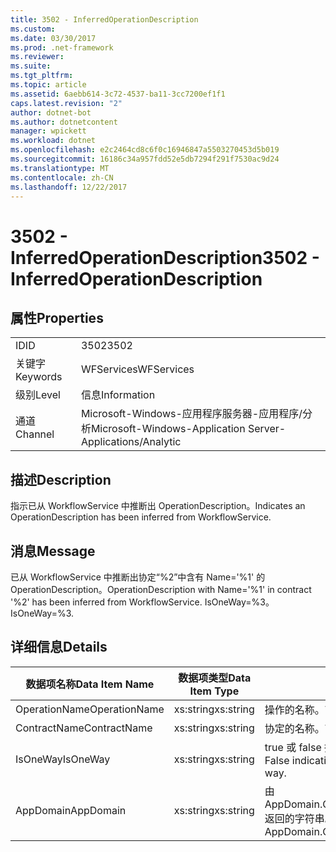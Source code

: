 ```yaml
---
title: 3502 - InferredOperationDescription
ms.custom: 
ms.date: 03/30/2017
ms.prod: .net-framework
ms.reviewer: 
ms.suite: 
ms.tgt_pltfrm: 
ms.topic: article
ms.assetid: 6aebb614-3c72-4537-ba11-3cc7200ef1f1
caps.latest.revision: "2"
author: dotnet-bot
ms.author: dotnetcontent
manager: wpickett
ms.workload: dotnet
ms.openlocfilehash: e2c2464cd8c6f0c16946847a5503270453d5b019
ms.sourcegitcommit: 16186c34a957fdd52e5db7294f291f7530ac9d24
ms.translationtype: MT
ms.contentlocale: zh-CN
ms.lasthandoff: 12/22/2017
---
```

# <a name="3502---inferredoperationdescription"></a><span data-ttu-id="b98c7-102">3502 - InferredOperationDescription</span><span class="sxs-lookup"><span data-stu-id="b98c7-102">3502 - InferredOperationDescription</span></span>
## <a name="properties"></a><span data-ttu-id="b98c7-103">属性</span><span class="sxs-lookup"><span data-stu-id="b98c7-103">Properties</span></span>  
  
|||  
|-|-|  
|<span data-ttu-id="b98c7-104">ID</span><span class="sxs-lookup"><span data-stu-id="b98c7-104">ID</span></span>|<span data-ttu-id="b98c7-105">3502</span><span class="sxs-lookup"><span data-stu-id="b98c7-105">3502</span></span>|  
|<span data-ttu-id="b98c7-106">关键字</span><span class="sxs-lookup"><span data-stu-id="b98c7-106">Keywords</span></span>|<span data-ttu-id="b98c7-107">WFServices</span><span class="sxs-lookup"><span data-stu-id="b98c7-107">WFServices</span></span>|  
|<span data-ttu-id="b98c7-108">级别</span><span class="sxs-lookup"><span data-stu-id="b98c7-108">Level</span></span>|<span data-ttu-id="b98c7-109">信息</span><span class="sxs-lookup"><span data-stu-id="b98c7-109">Information</span></span>|  
|<span data-ttu-id="b98c7-110">通道</span><span class="sxs-lookup"><span data-stu-id="b98c7-110">Channel</span></span>|<span data-ttu-id="b98c7-111">Microsoft-Windows-应用程序服务器-应用程序/分析</span><span class="sxs-lookup"><span data-stu-id="b98c7-111">Microsoft-Windows-Application Server-Applications/Analytic</span></span>|  
  
## <a name="description"></a><span data-ttu-id="b98c7-112">描述</span><span class="sxs-lookup"><span data-stu-id="b98c7-112">Description</span></span>  
 <span data-ttu-id="b98c7-113">指示已从 WorkflowService 中推断出 OperationDescription。</span><span class="sxs-lookup"><span data-stu-id="b98c7-113">Indicates an OperationDescription has been inferred from WorkflowService.</span></span>  
  
## <a name="message"></a><span data-ttu-id="b98c7-114">消息</span><span class="sxs-lookup"><span data-stu-id="b98c7-114">Message</span></span>  
 <span data-ttu-id="b98c7-115">已从 WorkflowService 中推断出协定“%2”中含有 Name='%1' 的 OperationDescription。</span><span class="sxs-lookup"><span data-stu-id="b98c7-115">OperationDescription with Name='%1' in contract '%2' has been inferred from WorkflowService.</span></span> <span data-ttu-id="b98c7-116">IsOneWay=%3。</span><span class="sxs-lookup"><span data-stu-id="b98c7-116">IsOneWay=%3.</span></span>  
  
## <a name="details"></a><span data-ttu-id="b98c7-117">详细信息</span><span class="sxs-lookup"><span data-stu-id="b98c7-117">Details</span></span>  
  
|<span data-ttu-id="b98c7-118">数据项名称</span><span class="sxs-lookup"><span data-stu-id="b98c7-118">Data Item Name</span></span>|<span data-ttu-id="b98c7-119">数据项类型</span><span class="sxs-lookup"><span data-stu-id="b98c7-119">Data Item Type</span></span>|<span data-ttu-id="b98c7-120">描述</span><span class="sxs-lookup"><span data-stu-id="b98c7-120">Description</span></span>|  
|--------------------|--------------------|-----------------|  
|<span data-ttu-id="b98c7-121">OperationName</span><span class="sxs-lookup"><span data-stu-id="b98c7-121">OperationName</span></span>|<span data-ttu-id="b98c7-122">xs:string</span><span class="sxs-lookup"><span data-stu-id="b98c7-122">xs:string</span></span>|<span data-ttu-id="b98c7-123">操作的名称。</span><span class="sxs-lookup"><span data-stu-id="b98c7-123">The name of the operation.</span></span>|  
|<span data-ttu-id="b98c7-124">ContractName</span><span class="sxs-lookup"><span data-stu-id="b98c7-124">ContractName</span></span>|<span data-ttu-id="b98c7-125">xs:string</span><span class="sxs-lookup"><span data-stu-id="b98c7-125">xs:string</span></span>|<span data-ttu-id="b98c7-126">协定的名称。</span><span class="sxs-lookup"><span data-stu-id="b98c7-126">The name of the contract.</span></span>|  
|<span data-ttu-id="b98c7-127">IsOneWay</span><span class="sxs-lookup"><span data-stu-id="b98c7-127">IsOneWay</span></span>|<span data-ttu-id="b98c7-128">xs:string</span><span class="sxs-lookup"><span data-stu-id="b98c7-128">xs:string</span></span>|<span data-ttu-id="b98c7-129">true 或 false 指示协定是否为单向。</span><span class="sxs-lookup"><span data-stu-id="b98c7-129">True or False indicating if the contract is one-way.</span></span>|  
|<span data-ttu-id="b98c7-130">AppDomain</span><span class="sxs-lookup"><span data-stu-id="b98c7-130">AppDomain</span></span>|<span data-ttu-id="b98c7-131">xs:string</span><span class="sxs-lookup"><span data-stu-id="b98c7-131">xs:string</span></span>|<span data-ttu-id="b98c7-132">由 AppDomain.CurrentDomain.FriendlyName 返回的字符串。</span><span class="sxs-lookup"><span data-stu-id="b98c7-132">The string returned by AppDomain.CurrentDomain.FriendlyName.</span></span>|
